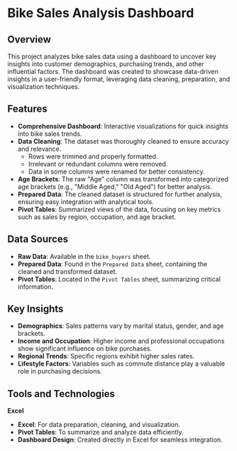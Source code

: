 # Bike Sales Analysis Dashboard

## Overview

This project analyzes bike sales data using a dashboard to uncover key insights into customer demographics, purchasing trends, and other influential factors. The dashboard was created to showcase data-driven insights in a user-friendly format, leveraging data cleaning, preparation, and visualization techniques.

## Features

- **Comprehensive Dashboard**: Interactive visualizations for quick insights into bike sales trends.
- **Data Cleaning**: The dataset was thoroughly cleaned to ensure accuracy and relevance.
  - Rows were trimmed and properly formatted.
  - Irrelevant or redundant columns were removed.
  - Data in some columns were renamed for better consistency.
- **Age Brackets**: The raw "Age" column was transformed into categorized age brackets (e.g., "Middle Aged," "Old Aged") for better analysis.
- **Prepared Data**: The cleaned dataset is structured for further analysis, ensuring easy integration with analytical tools.
- **Pivot Tables**: Summarized views of the data, focusing on key metrics such as sales by region, occupation, and age bracket.

## Data Sources

- **Raw Data**: Available in the `bike_buyers` sheet.
- **Prepared Data**: Found in the `Prepared Data` sheet, containing the cleaned and transformed dataset.
- **Pivot Tables**: Located in the `Pivot Tables` sheet, summarizing critical information.

## Key Insights

- **Demographics**: Sales patterns vary by marital status, gender, and age brackets.
- **Income and Occupation**: Higher income and professional occupations show significant influence on bike purchases.
- **Regional Trends**: Specific regions exhibit higher sales rates.
- **Lifestyle Factors**: Variables such as commute distance play a valuable role in purchasing decisions.

## Tools and Technologies

**Excel**

- **Excel**: For data preparation, cleaning, and visualization.
- **Pivot Tables**: To summarize and analyze data efficiently.
- **Dashboard Design**: Created directly in Excel for seamless integration.

